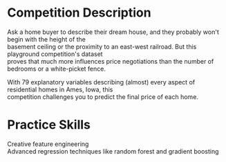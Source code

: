 # Competition Description
Ask a home buyer to describe their dream house, and they probably won't begin with the height of the<br>
basement ceiling or the proximity to an east-west railroad. But this playground competition's dataset<br>
proves that much more influences price negotiations than the number of bedrooms or a white-picket fence.<br>

With 79 explanatory variables describing (almost) every aspect of residential homes in Ames, Iowa, this<br> 
competition challenges you to predict the final price of each home.<br>

# Practice Skills
Creative feature engineering<br>
Advanced regression techniques like random forest and gradient boosting


